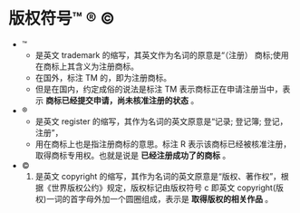 # 版权符号™ ® ©


-   ™
    -   是英文 trademark 的缩写，其英文作为名词的原意是“（注册） 商标;使用在商标上其含义为注册商标。
    -   在国外，标注 TM 的，即为注册商标。
    -   但是在国内，约定成俗的说法是标注 TM 表示商标正在申请注册当中，表示 **商标已经提交申请，尚未核准注册的状态** 。
-   ®
    -   是英文 register 的缩写，其作为名词的英文原意是“记录; 登记簿; 登记，注册”，
    -   用在商标上也是指注册商标的意思。标注 R 表示该商标已经被核准注册，取得商标专用权。也就是说是 **已经注册成功了的商标** 。
-   ©
    1.  是英文 copyright 的缩写，其作为名词的英文原意是“版权、著作权”，根据《世界版权公约》规定，版权标记由版权符号 c 即英文 copyright(版权)一词的首字母外加一个圆圈组成，表示是 **取得版权的相关作品** 。
